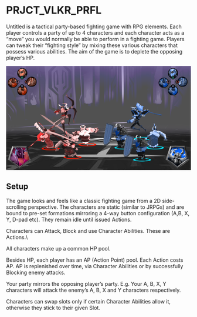# PRJCT_VLKR_PRFL

Untitled is a tactical party-based fighting game with RPG elements. Each player controls a party of up to 4 characters and each character acts as a “move” you would normally be able to perform in a fighting game. Players can tweak their “fighting style” by mixing these various characters that possess various abilities. The aim of the game is to deplete the opposing player’s HP.

![Picture of the Project](https://github.com/DragstylerNL/PRJCT_VLKR_PRFL/blob/master/Pictures/Earlypicture.png)

## Setup

The game looks and feels like a classic fighting game from a 2D side-scrolling perspective. The characters are static (similar to JRPGs) and are bound to pre-set formations mirroring a 4-way button configuration (A,B, X, Y, D-pad etc). They remain idle until issued Actions.

Characters can Attack, Block and use Character Abilities. These are Actions.\

All characters make up a common HP pool.

Besides HP, each player has an AP (Action Point) pool. Each Action costs AP. AP is replenished over time, via Character Abilities or by successfully Blocking enemy attacks.

Your party mirrors the opposing player’s party.
E.g. Your A, B, X, Y characters will attack the enemy’s A, B, X and Y characters respectively.

Characters can swap slots only if certain Character Abilities allow it, otherwise they stick to their given Slot.
